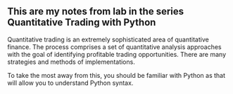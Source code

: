 ## This are my notes from lab in the series Quantitative Trading with Python

Quantitative trading is an extremely sophisticated area of quantitative finance. The process comprises a set of quantitative analysis approaches with the goal of identifying profitable trading opportunities. There are many strategies and methods of implementations.

To take the most away from this, you should be familiar with Python as that will allow you to understand Python syntax.
